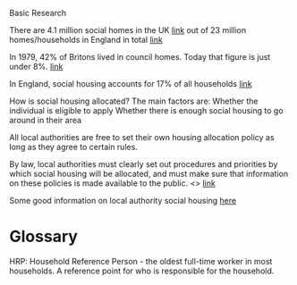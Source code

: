 Basic Research

There are 4.1 million social homes in the UK [link](https://www.theguardian.com/housing-network/2015/nov/18/who-lives-41-million-social-housing-homes-england-wales) out of 23 million homes/households in England in total [link](http://webarchive.nationalarchives.gov.uk/20160105160709/http://www.ons.gov.uk/ons/rel/census/2011-census/detailed-characteristics-on-housing-for-local-authorities-in-england-and-wales/short-story-on-detailed-characteristics.html)

In 1979, 42% of Britons lived in council homes. Today that figure is just under 8%. [link](https://www.theguardian.com/society/2016/jan/04/end-of-council-housing-bill-secure-tenancies-pay-to-stay)

In England, social housing accounts for 17% of all households [link](http://england.shelter.org.uk/campaigns_/why_we_campaign/Improving_social_housing/who_gets_social_housing)

How is social housing allocated?
The main factors are:
Whether the individual is eligible to apply
Whether there is enough social housing to go around in their area

All local authorities are free to set their own housing allocation policy as long as they agree to certain rules.

By law, local authorities must clearly set out procedures and priorities by which social housing will be allocated, and must make sure that information on these policies is made available to the public. <<we could in theory get hold of this information>>
[link](http://england.shelter.org.uk/campaigns_/why_we_campaign/Improving_social_housing/who_gets_social_housing)


Some good information on local authority social housing [here](https://www.gov.uk/government/uploads/system/uploads/attachment_data/file/582793/Local_Authority_Housing_Statistics_England_year_ending_March_2016.pdf)




# Glossary
HRP: Household Reference Person - the oldest full-time worker in most households. A reference point for who is responsible for the household.

